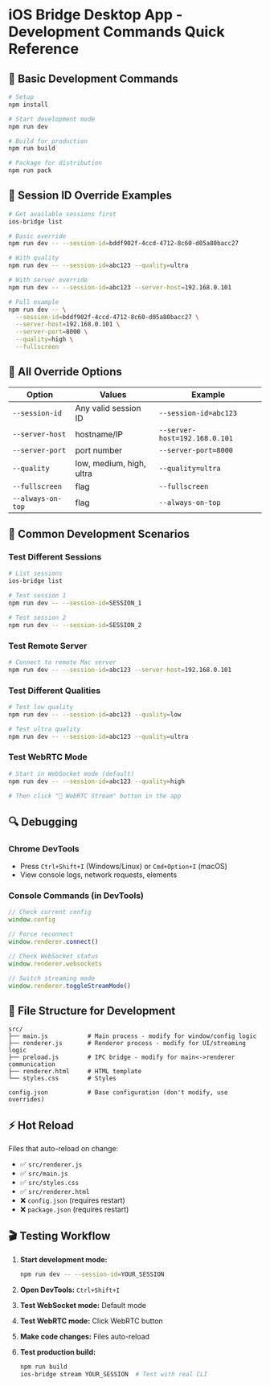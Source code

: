 # iOS Bridge Desktop App - Development Commands Quick Reference

## 🚀 Basic Development Commands

```bash
# Setup
npm install

# Start development mode
npm run dev

# Build for production
npm run build

# Package for distribution
npm run pack
```

## 🎯 Session ID Override Examples

```bash
# Get available sessions first
ios-bridge list

# Basic override
npm run dev -- --session-id=bddf902f-4ccd-4712-8c60-d05a80bacc27

# With quality
npm run dev -- --session-id=abc123 --quality=ultra

# With server override
npm run dev -- --session-id=abc123 --server-host=192.168.0.101

# Full example
npm run dev -- \
  --session-id=bddf902f-4ccd-4712-8c60-d05a80bacc27 \
  --server-host=192.168.0.101 \
  --server-port=8000 \
  --quality=high \
  --fullscreen
```

## 🔧 All Override Options

| Option | Values | Example |
|--------|--------|---------|
| `--session-id` | Any valid session ID | `--session-id=abc123` |
| `--server-host` | hostname/IP | `--server-host=192.168.0.101` |
| `--server-port` | port number | `--server-port=8000` |
| `--quality` | low, medium, high, ultra | `--quality=ultra` |
| `--fullscreen` | flag | `--fullscreen` |
| `--always-on-top` | flag | `--always-on-top` |

## 🐛 Common Development Scenarios

### Test Different Sessions
```bash
# List sessions
ios-bridge list

# Test session 1
npm run dev -- --session-id=SESSION_1

# Test session 2  
npm run dev -- --session-id=SESSION_2
```

### Test Remote Server
```bash
# Connect to remote Mac server
npm run dev -- --session-id=abc123 --server-host=192.168.0.101
```

### Test Different Qualities
```bash
# Test low quality
npm run dev -- --session-id=abc123 --quality=low

# Test ultra quality
npm run dev -- --session-id=abc123 --quality=ultra
```

### Test WebRTC Mode
```bash
# Start in WebSocket mode (default)
npm run dev -- --session-id=abc123 --quality=high

# Then click "🚀 WebRTC Stream" button in the app
```

## 🔍 Debugging

### Chrome DevTools
- Press `Ctrl+Shift+I` (Windows/Linux) or `Cmd+Option+I` (macOS)
- View console logs, network requests, elements

### Console Commands (in DevTools)
```javascript
// Check current config
window.config

// Force reconnect
window.renderer.connect()

// Check WebSocket status  
window.renderer.websockets

// Switch streaming mode
window.renderer.toggleStreamMode()
```

## 📁 File Structure for Development

```
src/
├── main.js           # Main process - modify for window/config logic
├── renderer.js       # Renderer process - modify for UI/streaming logic  
├── preload.js        # IPC bridge - modify for main<->renderer communication
├── renderer.html     # HTML template
└── styles.css        # Styles

config.json           # Base configuration (don't modify, use overrides)
```

## ⚡ Hot Reload

Files that auto-reload on change:
- ✅ `src/renderer.js`
- ✅ `src/main.js` 
- ✅ `src/styles.css`
- ✅ `src/renderer.html`
- ❌ `config.json` (requires restart)
- ❌ `package.json` (requires restart)

## 🎬 Testing Workflow

1. **Start development mode:**
   ```bash
   npm run dev -- --session-id=YOUR_SESSION
   ```

2. **Open DevTools:** `Ctrl+Shift+I`

3. **Test WebSocket mode:** Default mode

4. **Test WebRTC mode:** Click WebRTC button

5. **Make code changes:** Files auto-reload

6. **Test production build:**
   ```bash
   npm run build
   ios-bridge stream YOUR_SESSION  # Test with real CLI
   ```